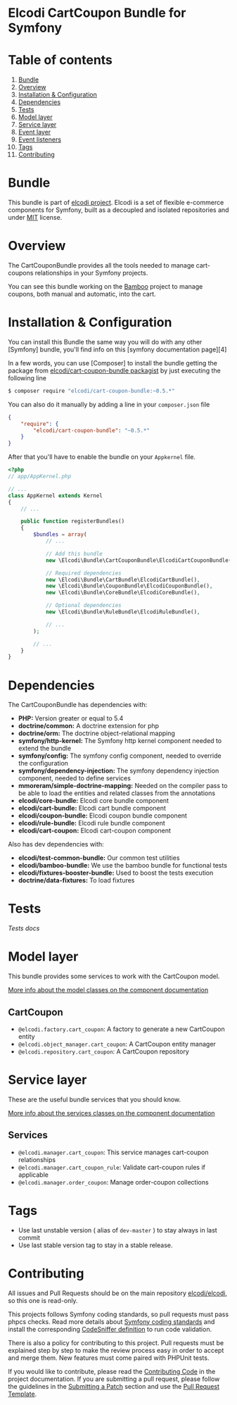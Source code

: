 Elcodi CartCoupon Bundle for Symfony
=====================================

# Table of contents

1. [Bundle](#bundle)
1. [Overview](#overview)
1. [Installation & Configuration](#installation-configuration)
1. [Dependencies](#dependencies)
1. [Tests](#tests)
1. [Model layer](#model-layer)
1. [Service layer](#service-layer)
1. [Event layer](#event-layer)
1. [Event listeners](#event-listeners)
1. [Tags](#tags)
1. [Contributing](#contributing)

# Bundle

This bundle is part of [elcodi project](https://github.com/elcodi).
Elcodi is a set of flexible e-commerce components for Symfony, built as a
decoupled and isolated repositories and under
[MIT](http://opensource.org/licenses/MIT) license.

# Overview

The CartCouponBundle provides all the tools needed to manage cart-coupons relationships
in your Symfony projects.

You can see this bundle working on the [Bamboo] project to manage coupons, both
manual and automatic, into the cart.

# Installation & Configuration

You can install this Bundle the same way you will do with any other [Symfony]
bundle, you'll find info on this [symfony documentation page][4]

In a few words, you can use [Composer] to install the bundle getting the package
from
[elcodi/cart-coupon-bundle packagist](https://packagist.org/packages/elcodi/cart-coupon-bundle)
by just executing the following line

``` bash
$ composer require "elcodi/cart-coupon-bundle:~0.5.*"
```

You can also do it manually by adding a line in your `composer.json` file

``` json
{
    "require": {
        "elcodi/cart-coupon-bundle": "~0.5.*"
    }
}

```

After that you'll have to enable the bundle on your `Appkernel` file.

``` php
<?php
// app/AppKernel.php

// ...
class AppKernel extends Kernel
{
    // ...

    public function registerBundles()
    {
        $bundles = array(
            // ...

            // Add this bundle
            new \Elcodi\Bundle\CartCouponBundle\ElcodiCartCouponBundle(),

            // Required dependencies
            new \Elcodi\Bundle\CartBundle\ElcodiCartBundle(),
            new \Elcodi\Bundle\CouponBundle\ElcodiCouponBundle(),
            new \Elcodi\Bundle\CoreBundle\ElcodiCoreBundle(),

            // Optional dependencies
            new \Elcodi\Bundle\RuleBundle\ElcodiRuleBundle(),

            // ...
        );

        // ...
    }
}
```



# Dependencies

The CartCouponBundle has dependencies with:
- **PHP:** Version greater or equal to 5.4
- **doctrine/common:** A doctrine extension for php
- **doctrine/orm:** The doctrine object-relational mapping
- **symfony/http-kernel:** The Symfony http kernel component needed to extend
the bundle
- **symfony/config:** The symfony config component, needed to override the
configuration
- **symfony/dependency-injection:** The symfony dependency injection component,
needed to define services
- **mmoreram/simple-doctrine-mapping:** Needed on the compiler pass to be able
to load the entities and related classes from the annotations
- **elcodi/core-bundle:** Elcodi core bundle component
- **elcodi/cart-bundle:** Elcodi cart bundle component
- **elcodi/coupon-bundle:** Elcodi coupon bundle component
- **elcodi/rule-bundle:** Elcodi rule bundle component
- **elcodi/cart-coupon:** Elcodi cart-coupon component

Also has dev dependencies with:
- **elcodi/test-common-bundle:** Our common test utilities
- **elcodi/bamboo-bundle:** We use the bamboo bundle for functional tests
- **elcodi/fixtures-booster-bundle:** Used to boost the tests execution
- **doctrine/data-fixtures:** To load fixtures

# Tests

*Tests docs*

# Model layer

This bundle provides some services to work with the CartCoupon model.

[More info about the model classes on the component documentation](https://github.com/elcodi/CartCoupon/blob/master/README.md#model-layer)

## CartCoupon

- `@elcodi.factory.cart_coupon`: A factory to generate a new CartCoupon entity
- `@elcodi.object_manager.cart_coupon`: A CartCoupon entity manager
- `@elcodi.repository.cart_coupon`: A CartCoupon repository

# Service layer

These are the useful bundle services that you should know.

[More info about the services classes on the component documentation](https://github.com/elcodi/CartCoupon/blob/master/README.md#service-layer)

## Services
- `@elcodi.manager.cart_coupon`: This service manages cart-coupon relationships
- `@elcodi.manager.cart_coupon_rule`: Validate cart-coupon rules if applicable
- `@elcodi.manager.order_coupon`: Manage order-coupon collections

# Tags

* Use last unstable version ( alias of `dev-master` ) to stay always in last commit
* Use last stable version tag to stay in a stable release.

# Contributing

All issues and Pull Requests should be on the main repository
[elcodi/elcodi](https://github.com/elcodi/elcodi), so this one is read-only.

This projects follows Symfony coding standards, so pull requests must pass phpcs
checks. Read more details about
[Symfony coding standards](http://symfony.com/doc/current/contributing/code/standards.html)
and install the corresponding [CodeSniffer definition](https://github.com/escapestudios/Symfony2-coding-standard)
to run code validation.

There is also a policy for contributing to this project. Pull requests must
be explained step by step to make the review process easy in order to
accept and merge them. New features must come paired with PHPUnit tests.

If you would like to contribute, please read the [Contributing Code][1] in the project
documentation. If you are submitting a pull request, please follow the guidelines
in the [Submitting a Patch][2] section and use the [Pull Request Template][3].

[1]: http://symfony.com/doc/current/contributing/code/index.html
[2]: http://symfony.com/doc/current/contributing/code/patches.html#check-list
[3]: http://symfony.com/doc/current/contributing/code/patches.html#make-a-pull-request
[Bamboo]: https://github.com/elcodi/bamboo
